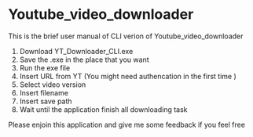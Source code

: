 # Youtube_video_downloader
This is the brief user manual of CLI verion of Youtube_video_downloader

1) Download YT_Downloader_CLI.exe
2) Save the .exe in the place that you want
3) Run the exe file
4) Insert URL from YT (You might need authencation in the first time )
5) Select video version
6) Insert filename
7) Insert save path 
8) Wait until the application finish all downloading task

Please enjoin this application and give me some feedback if you feel free
